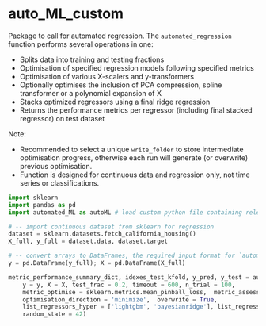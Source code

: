 # auto_ML_custom
Package to call for automated regression. The `automated_regression` function performs several operations in one:
* Splits data into training and testing fractions
* Optimisation of specified regression models following specified metrics
* Optimisation of various X-scalers and y-transformers
* Optionally optimises the inclusion of PCA compression, spline transformer or a polynomial expansion of X
* Stacks optimized regressors using a final ridge regression
* Returns the performance metrics per regressor (including final stacked regressor) on test dataset

Note: 
- Recommended to select a unique `write_folder` to store intermediate optimisation progress, otherwise each run will generate (or overwrite) previous optimisation.
- Function is designed for continuous data and regression only, not time series or classifications.

```python
import sklearn
import pandas as pd
import automated_ML as autoML # load custom python file containing relevant functions

# -- import continuous dataset from sklearn for regression
dataset = sklearn.datasets.fetch_california_housing()
X_full, y_full = dataset.data, dataset.target

# -- convert arrays to DataFrames, the required input format for `automated_regression`
y = pd.DataFrame(y_full); X = pd.DataFrame(X_full)

metric_performance_summary_dict, idexes_test_kfold, y_pred, y_test = autoML.automated_regression(
    y = y, X = X, test_frac = 0.2, timeout = 600, n_trial = 100, 
    metric_optimise = sklearn.metrics.mean_pinball_loss,  metric_assess = [sklearn.metrics.mean_pinball_loss, sklearn.metrics.mean_squared_error, sklearn.metrics.r2_score],
    optimisation_direction = 'minimize',  overwrite = True, 
    list_regressors_hyper = ['lightgbm', 'bayesianridge'], list_regressors_training = None, 
    random_state = 42)

```
